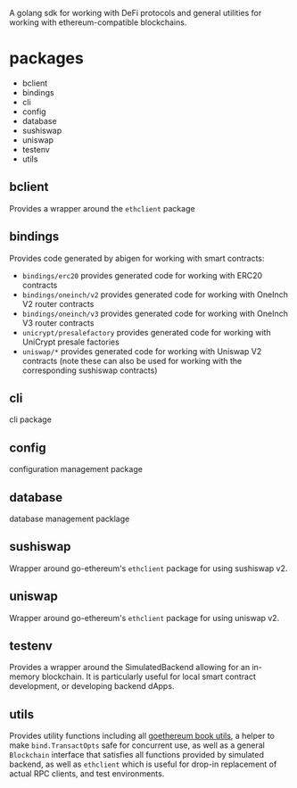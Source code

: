 A golang sdk for working with DeFi protocols and general utilities for working with ethereum-compatible blockchains.

# packages

* bclient
* bindings
* cli
* config
* database
* sushiswap
* uniswap
* testenv
* utils


## bclient

Provides a wrapper around the `ethclient` package

## bindings

Provides code generated by abigen for working with smart contracts:

* `bindings/erc20` provides generated code for working with ERC20 contracts
* `bindings/oneinch/v2` provides generated code for working with OneInch V2 router contracts
* `bindings/oneinch/v3` provides generated code for working with OneInch V3 router contracts
* `unicrypt/presalefactory` provides generated code for working with UniCrypt presale factories
* `uniswap/*` provides generated code for working with Uniswap V2 contracts (note these can also be used for working with the corresponding sushiswap contracts)

## cli

cli package

## config

configuration management package

## database

database management packlage

## sushiswap

Wrapper around go-ethereum's `ethclient` package for using sushiswap v2.

## uniswap

Wrapper around go-ethereum's `ethclient` package for using uniswap v2. 

## testenv

Provides a wrapper around the SimulatedBackend allowing for an in-memory blockchain. It is particularly useful for local smart contract development, or developing backend dApps.

## utils

Provides utility functions including all [goethereum book utils](https://goethereumbook.org/en/util-go/), a helper to make `bind.TransactOpts` safe for concurrent use, as well as a general `Blockchain` interface that satisfies all functions provided by simulated backend, as well as `ethclient` which is useful for drop-in replacement of actual RPC clients, and test environments.

